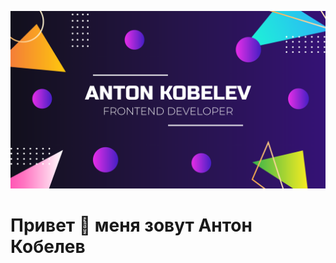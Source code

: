 ![Header](https://github.com/AntonKobelev/antonkobelev/blob/main/assets/background.png)

# Привет 👋 меня зовут Антон Кобелев
